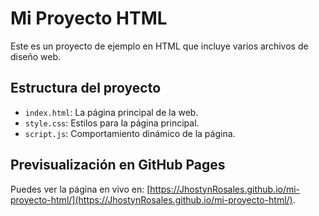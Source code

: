 # Mi Proyecto HTML

Este es un proyecto de ejemplo en HTML que incluye varios archivos de diseño web.

## Estructura del proyecto

- `index.html`: La página principal de la web.
- `style.css`: Estilos para la página principal.
- `script.js`: Comportamiento dinámico de la página.

## Previsualización en GitHub Pages

Puedes ver la página en vivo en: [https://JhostynRosales.github.io/mi-proyecto-html/](https://JhostynRosales.github.io/mi-proyecto-html/).
